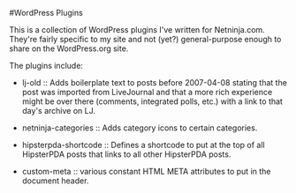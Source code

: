 #WordPress Plugins

This is a collection of WordPress plugins I've written for Netninja.com.
They're fairly specific to my site and not (yet?) general-purpose enough to
share on the WordPress.org site.

The plugins include:

* lj-old :: Adds boilerplate text to posts before 2007-04-08 stating that
the post was imported from LiveJournal and that a more rich experience
might be over there (comments, integrated polls, etc.) with a link to
that day's archive on LJ.

* netninja-categories :: Adds category icons to certain categories.

* hipsterpda-shortcode :: Defines a shortcode to put at the top of all
HipsterPDA posts that links to all other HipsterPDA posts.

* custom-meta :: various constant HTML META attributes to put in the document
header.


